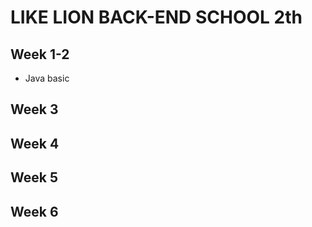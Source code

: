 # LIKE LION BACK-END SCHOOL 2th

## Week 1-2 
- Java basic

## Week 3

## Week 4

## Week 5

## Week 6
